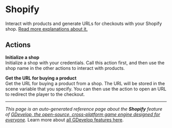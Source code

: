 # Shopify

Interact with products and generate URLs for checkouts with your Shopify shop. [Read more explanations about it.](https://wiki.gdevelop.io/gdevelop5/all-features/shopify)

## Actions

**Initialize a shop**  
Initialize a shop with your credentials. Call this action first, and then use the shop name in the other actions to interact with products.

**Get the URL for buying a product**  
Get the URL for buying a product from a shop. The URL will be stored in the scene variable that you specify. You can then use the action to open an URL to redirect the player to the checkout.



---
*This page is an auto-generated reference page about the **Shopify** feature of [GDevelop, the open-source, cross-platform game engine designed for everyone](https://gdevelop.io/).* Learn more about [all GDevelop features here](/gdevelop5/all-features).